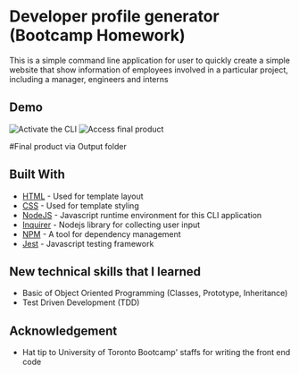 # Developer profile generator (Bootcamp Homework)

This is a simple command line application for user to quickly create a simple website that show information of employees involved in a particular project, including a manager, engineers and interns 

## Demo

![Activate the CLI](./demo/start-app.gif)
![Access final product](./final-product.gif)

#Final product via Output folder

## Built With

* [HTML](https://developer.mozilla.org/en-US/docs/Web/HTML) - Used for template layout
* [CSS](https://www.w3.org/Style/CSS/Overview.en.html) - Used for template styling
* [NodeJS](https://nodejs.org/en/) - Javascript runtime environment for this CLI application
* [Inquirer](https://www.npmjs.com/package/inquirer) - Nodejs library for collecting user input
* [NPM](https://www.npmjs.com/) - A tool for dependency management 
* [Jest](https://jestjs.io/) - Javascript testing framework

## New technical skills that I learned

* Basic of Object Oriented Programming (Classes, Prototype, Inheritance)
* Test Driven Development (TDD)

## Acknowledgement

* Hat tip to University of Toronto Bootcamp' staffs for writing the front end code
